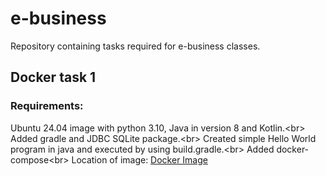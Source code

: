# e-business
Repository containing tasks required for e-business classes.

## Docker task 1
### Requirements:
Ubuntu 24.04 image with python 3.10, Java in version 8 and Kotlin.<br\>
Added gradle and JDBC SQLite package.<br\>
Created simple Hello World program in java and executed by using build.gradle.<br\>
Added docker-compose<br\>
Location of image:
[Docker Image](https://hub.docker.com/repository/docker/pandoraproject/e-business/general)